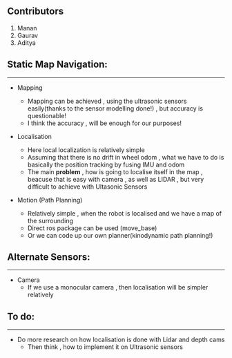 ## Contributors

1. Manan
2. Gaurav
3. Aditya

## Static Map Navigation:
-------------------------

- Mapping
   - Mapping can be achieved , using the ultrasonic sensors easily(thanks to the sensor modelling done!) , but accuracy is questionable!
   - I think the accuracy , will be enough for our purposes!

- Localisation
   - Here local localization is relatively simple 
   - Assuming that there is no drift in wheel odom , what we have to do is basically the position tracking by fusing IMU and odom
   - The main **problem** , how is going to localise itself in the map , beacuse that is easy with camera , as well as LIDAR , but very difficult to achieve with Ultasonic Sensors 

- Motion (Path Planning)
   - Relatively simple , when the robot is localised and we have a map of the surrounding
   - Direct ros package can be used (move_base)
   - Or we can code up our own planner(kinodynamic path planning!)
  
## Alternate Sensors:
----------------------

- Camera
   - If we use a monocular camera , then localisation will be simpler relatively

## To do:
---------

- Do more research on how localisation is done with Lidar and depth cams
   - Then think , how to implement it on Ultrasonic sensors
